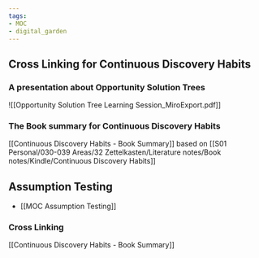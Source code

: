 ```yaml
---
tags: 
- MOC
- digital_garden
---
```

## Cross Linking for Continuous Discovery Habits
### A presentation about Opportunity Solution Trees
![[Opportunity Solution Tree Learning Session_MiroExport.pdf]]
### The Book summary for Continuous Discovery Habits
[[Continuous Discovery Habits - Book Summary]] based on [[S01 Personal/030-039 Areas/32 Zettelkasten/Literature notes/Book notes/Kindle/Continuous Discovery Habits]]

## Assumption Testing
+ [[MOC Assumption Testing]]

### Cross Linking
[[Continuous Discovery Habits - Book Summary]]




